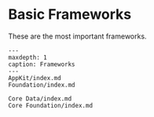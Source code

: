 # Basic Frameworks

These are the most important frameworks.

```{toctree}
---
maxdepth: 1
caption: Frameworks
---     
AppKit/index.md
Foundation/index.md

Core Data/index.md
Core Foundation/index.md
```